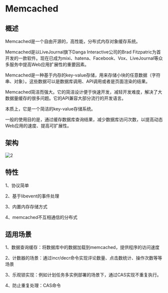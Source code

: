 <!--
 * @Author: wangzhichiao<https://github.com/wzc570738205>
 * @Date: 2021-03-29 14:04:17
 * @LastEditors: wangzhichiao<https://github.com/wzc570738205>
 * @LastEditTime: 2021-03-29 15:18:29
-->
# **Memcached**
## **概述**
Memcached是一个自由开源的，高性能，分布式内存对象缓存系统。

Memcached是以LiveJournal旗下Danga Interactive公司的Brad Fitzpatric为首开发的一款软件。现在已成为mixi、hatena、Facebook、Vox、LiveJournal等众多服务中提高Web应用扩展性的重要因素。

Memcached是一种基于内存的key-value存储，用来存储小块的任意数据（字符串、对象）。这些数据可以是数据库调用、API调用或者是页面渲染的结果。

Memcached简洁而强大。它的简洁设计便于快速开发，减轻开发难度，解决了大数据量缓存的很多问题。它的API兼容大部分流行的开发语言。

本质上，它是一个简洁的key-value存储系统。

一般的使用目的是，通过缓存数据库查询结果，减少数据库访问次数，以提高动态Web应用的速度、提高可扩展性。
## **架构**
![2](/docs/images/jianzhi/Aspose.Words.c9f17846-4b76-4cf3-af40-64ccbc0b8421.002.png)
## **特性**
1、协议简单

2、基于libevent的事件处理

3、内置内存存储方式

4、memcached不互相通信的分布式
## **适用场景**
1、数据查询缓存：将数据库中的数据加载到memcached，提供程序的访问速度

2、计数器的场景：通过incr/decr命令实现评论数量、点击数统计、操作次数等等场景

3、乐观锁实现：例如计划任务多实例部署的场景下，通过CAS实现不重复执行。

4、防止重复处理：CAS命令